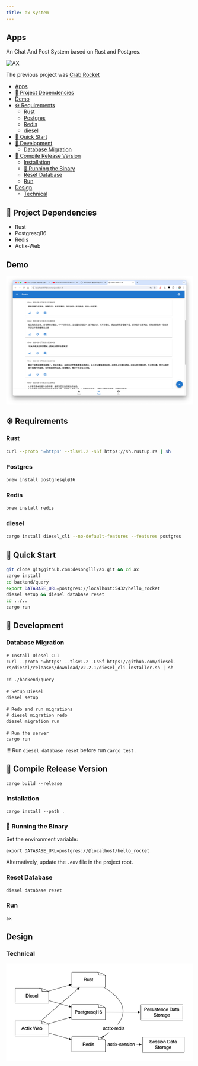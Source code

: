 ```yaml
---
title: ax system
---
```


## Apps

An Chat And Post System based on Rust and Postgres.

![AX](./design/DALL·E%202024-08-13%2017.25.06%20-%20A%20cute-style%20illustration%20featuring%20Rust%20as%20the%20dominant%20element.%20The%20Rust%20programming%20language%20logo,%20a%20friendly,%20cartoonish,%20and%20slightly%20simplified%20.webp) 

The previous project was [Crab Rocket](https://github.com/desonglll/crab_rocket)


- [Apps](#apps)
- [🧩 Project Dependencies](#-project-dependencies)
- [Demo](#demo)
- [⚙️ Requirements](#️-requirements)
  - [Rust](#rust)
  - [Postgres](#postgres)
  - [Redis](#redis)
  - [diesel](#diesel)
- [🎃 Quick Start](#-quick-start)
- [🥰 Development](#-development)
  - [Database Migration](#database-migration)
- [🔧 Compile Release Version](#-compile-release-version)
  - [Installation](#installation)
  - [🚀 Running the Binary](#-running-the-binary)
  - [Reset Database](#reset-database)
  - [Run](#run)
- [Design](#design)
  - [Technical](#technical)


## 🧩 Project Dependencies

- Rust
- Postgresql16
- Redis
- Actix-Web

## Demo

![Post Page](./design/Demo.png) 

## ⚙️ Requirements
### Rust

```sh
curl --proto '=https' --tlsv1.2 -sSf https://sh.rustup.rs | sh
```

### Postgres

```sh
brew install postgresql@16
```

### Redis

```sh
brew install redis
```

### diesel

```sh
cargo install diesel_cli --no-default-features --features postgres
```

## 🎃 Quick Start

```sh
git clone git@github.com:desonglll/ax.git && cd ax
cargo install
cd backend/query
export DATABASE_URL=postgres://localhost:5432/hello_rocket
diesel setup && diesel database reset
cd ../..
cargo run
```
## 🥰 Development

### Database Migration

```shell
# Install Diesel CLI
curl --proto '=https' --tlsv1.2 -LsSf https://github.com/diesel-rs/diesel/releases/download/v2.2.1/diesel_cli-installer.sh | sh

cd ./backend/query

# Setup Diesel
diesel setup

# Redo and run migrations
# diesel migration redo
diesel migration run

# Run the server
cargo run
```

!!! Run `diesel database reset` before run `cargo test` .

## 🔧 Compile Release Version

```shell
cargo build --release
```

### Installation

```shell
cargo install --path .
```

### 🚀 Running the Binary

Set the environment variable:

```shell
export DATABASE_URL=postgres://@localhost/hello_rocket
```

Alternatively, update the `.env` file in the project root.

### Reset Database

```shell
diesel database reset
```

### Run

```shell
ax
```
## Design

### Technical

![Technical](./design/Technic.png) 